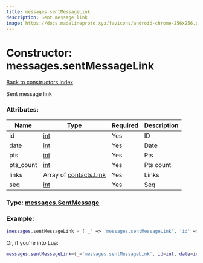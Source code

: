 ```yaml
---
title: messages.sentMessageLink
description: Sent message link
image: https://docs.madelineproto.xyz/favicons/android-chrome-256x256.png
---
```

# Constructor: messages.sentMessageLink  
[Back to constructors index](index.md)



Sent message link

### Attributes:

| Name     |    Type       | Required | Description |
|----------|---------------|----------|-------------|
|id|[int](../types/int.md) | Yes|ID|
|date|[int](../types/int.md) | Yes|Date|
|pts|[int](../types/int.md) | Yes|Pts|
|pts\_count|[int](../types/int.md) | Yes|Pts count|
|links|Array of [contacts.Link](../constructors/contacts.Link.md) | Yes|Links|
|seq|[int](../types/int.md) | Yes|Seq|



### Type: [messages.SentMessage](../types/messages.SentMessage.md)


### Example:

```php
$messages.sentMessageLink = ['_' => 'messages.sentMessageLink', 'id' => int, 'date' => int, 'pts' => int, 'pts_count' => int, 'links' => [contacts.Link, contacts.Link], 'seq' => int];
```  


Or, if you're into Lua:

```lua
messages.sentMessageLink={_='messages.sentMessageLink', id=int, date=int, pts=int, pts_count=int, links={contacts.Link}, seq=int}

```


